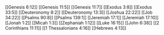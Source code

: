 [[Genesis 6:12]]
[[Genesis 11:5]]
[[Genesis 11:7]]
[[Exodus 3:8]]
[[Exodus 33:5]]
[[Deuteronomy 8:2]]
[[Deuteronomy 13:3]]
[[Joshua 22:22]]
[[Job 34:22]]
[[Psalms 90:8]]
[[Psalms 139:1]]
[[Jeremiah 17:1]]
[[Jeremiah 17:10]]
[[Jonah 1:2]]
[[Micah 1:3]]
[[Zephaniah 1:12]]
[[Luke 16:15]]
[[John 6:38]]
[[2 Corinthians 11:11]]
[[1 Thessalonians 4:16]]
[[Hebrews 4:13]]
